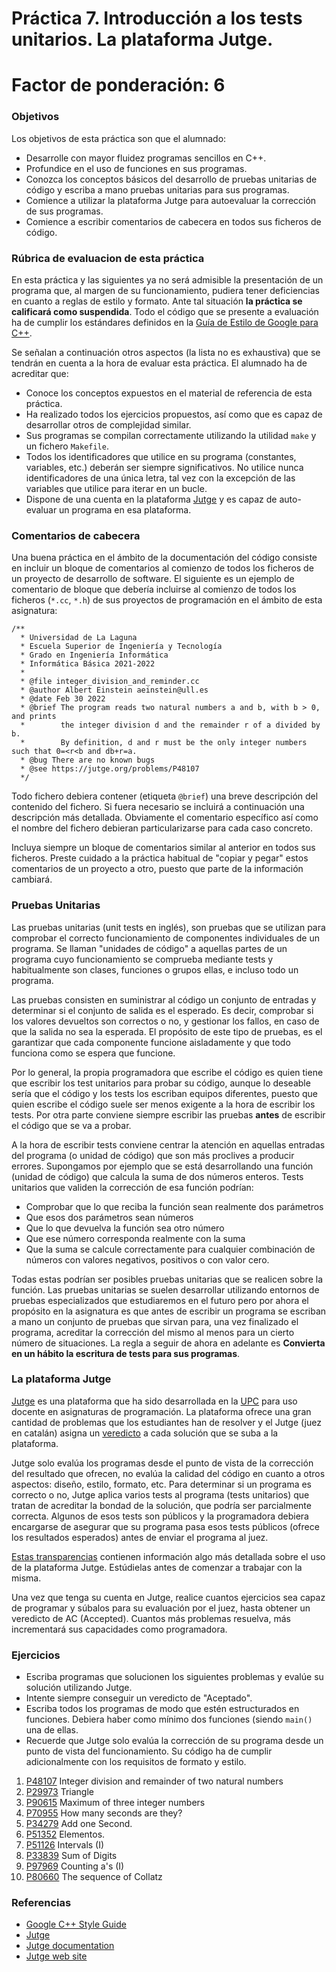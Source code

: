 # Práctica 7. Introducción a los tests unitarios. La plataforma Jutge.

# Factor de ponderación: 6

### Objetivos
Los objetivos de esta práctica son que el alumnado:
* Desarrolle con mayor fluidez programas sencillos en C++.
* Profundice en el uso de funciones en sus programas.
* Conozca los conceptos básicos del desarrollo de pruebas unitarias de código y escriba a mano pruebas unitarias para sus programas.
* Comience a utilizar la plataforma Jutge para autoevaluar la corrección de sus programas.
* Comience a escribir comentarios de cabecera en todos sus ficheros de código.

### Rúbrica de evaluacion de esta práctica
En esta práctica y las siguientes ya no será admisible la presentación de un programa que, al margen de su funcionamiento,
pudiera tener deficiencias en cuanto a reglas de estilo y formato. 
Ante tal situación **la práctica se calificará como suspendida**.
Todo el código que se presente a evaluación ha de cumplir los estándares definidos en la 
[Guía de Estilo de Google para C++](https://google.github.io/styleguide/cppguide.html).

Se señalan a continuación otros aspectos (la lista no es exhaustiva) que se tendrán en cuenta a la hora de evaluar esta práctica.
El alumnado ha de acreditar que:

* Conoce los conceptos expuestos en el material de referencia de esta práctica.
* Ha realizado todos los ejercicios propuestos, así como que es capaz de desarrollar otros de complejidad similar.
* Sus programas se compilan correctamente utilizando la utilidad `make` y un fichero `Makefile`.
* Todos los identificadores que utilice en su programa (constantes, variables, etc.) deberán ser
  siempre significativos. No utilice nunca identificadores de una única letra, tal vez con la excepción de las
  variables que utilice para iterar en un bucle.
* Dispone de una cuenta en la plataforma [Jutge](https://jutge.org/) y es capaz de auto-evaluar un programa en esa plataforma.

### Comentarios de cabecera
Una buena práctica en el ámbito de la documentación del código consiste en incluir un bloque de comentarios al comienzo
de todos los ficheros de un proyecto de desarrollo de software.
El siguiente es un ejemplo de comentario de bloque que debería incluirse al comienzo de todos los ficheros
(`*.cc`, `*.h`) de sus proyectos de programación en el ámbito de esta asignatura:

```
/**
  * Universidad de La Laguna
  * Escuela Superior de Ingeniería y Tecnología
  * Grado en Ingeniería Informática
  * Informática Básica 2021-2022
  *
  * @file integer_division_and_reminder.cc
  * @author Albert Einstein aeinstein@ull.es
  * @date Feb 30 2022
  * @brief The program reads two natural numbers a and b, with b > 0, and prints 
  *        the integer division d and the remainder r of a divided by b.
  *        By definition, d and r must be the only integer numbers such that 0=<r<b and db+r=a.
  * @bug There are no known bugs
  * @see https://jutge.org/problems/P48107
  */
```

Todo fichero debiera contener (etiqueta `@brief`) una breve descripción del contenido del fichero.
Si fuera necesario se incluirá a continuación una descripción más detallada.
Obviamente el comentario específico así como el nombre del fichero debieran particularizarse para cada caso
concreto.

Incluya siempre un bloque de comentarios similar al anterior en todos sus ficheros.
Preste cuidado a la práctica habitual de "copiar y pegar" estos comentarios de un proyecto a otro, puesto que parte de la
información cambiará.

### Pruebas Unitarias
Las pruebas unitarias (unit tests en inglés), son pruebas que se utilizan para comprobar el correcto funcionamiento de
componentes individuales de un programa.
Se llaman "unidades de código" a aquellas partes de un programa cuyo funcionamiento se comprueba mediante tests 
y habitualmente son clases, funciones o grupos ellas, e incluso todo un programa.

Las pruebas consisten en suministrar al código un conjunto de entradas y determinar si  el conjunto de salida es el esperado. 
Es decir, comprobar si los valores devueltos son correctos o no, y gestionar los fallos, en caso de que la salida no sea la esperada.
El propósito de este tipo de pruebas, es el garantizar que cada componente funcione aisladamente y que todo funciona como se espera que funcione.

Por lo general, la propia programadora que escribe el código es quien tiene que escribir 
los test unitarios para probar su código, aunque lo deseable sería que el código y los tests los escriban
equipos diferentes, puesto que quien escribe el código suele ser menos exigente a la hora de escribir
los tests.
Por otra parte conviene siempre escribir las pruebas **antes** de escribir el código que se va a probar.

A la hora de escribir tests conviene centrar la atención en aquellas entradas del programa (o unidad de código)
que son más proclives a producir errores.
Supongamos por ejemplo que se está desarrollando una función (unidad de código) que calcula la suma de dos números enteros.
Tests unitarios que validen la corrección de esa función podrían: 
* Comprobar que lo que reciba la función sean realmente dos parámetros
* Que esos dos parámetros sean números
* Que lo que devuelva la función sea otro número
* Que ese número corresponda realmente con la suma
* Que la suma se calcule correctamente para cualquier combinación de números con valores negativos, positivos o con valor cero.

Todas estas podrían ser posibles pruebas unitarias que se realicen sobre la función.
Las pruebas unitarias  se suelen desarrollar utilizando entornos de pruebas especializados que estudiaremos en el futuro
pero por ahora el propósito en la asignatura es que antes de escribir un programa se escriban a mano un conjunto de pruebas
que sirvan para, una vez finalizado el programa, acreditar la corrección del mismo al menos para un cierto número de situaciones.
La regla a seguir de ahora en adelante es **Convierta en un hábito la escritura de tests para sus programas**.

### La plataforma Jutge
[Jutge](https://jutge.org/) es una plataforma que ha sido desarrollada en la
[UPC](https://www.upc.edu/en) para uso docente en asignaturas de programación.
La plataforma ofrece una gran cantidad de problemas que los estudiantes han
de resolver y el Jutge (juez en catalán) asigna un 
[veredicto](https://jutge.org/documentation/verdicts) 
a cada solución que se suba a la plataforma.

Jutge solo evalúa los programas desde el punto de vista de la corrección del resultado que ofrecen, 
no evalúa la calidad del código en cuanto a otros aspectos: diseño, estilo, formato, etc.
Para determinar si un programa es correcto o no, Jutge aplica varios tests al programa (tests unitarios)
que tratan de acreditar la bondad de la solución, que podría ser parcialmente correcta.
Algunos de esos tests son públicos y la programadora debiera encargarse de asegurar que su programa pasa
esos tests públicos (ofrece los resultados esperados) antes de enviar el programa al juez.

[Estas transparencias](https://docs.google.com/presentation/d/14UvZPw4OJvogp6afLeouOAODcBNo5JhgePBQfkiAkic/edit?usp=sharing)
contienen información algo más detallada sobre el uso de la plataforma Jutge. 
Estúdielas antes de comenzar a trabajar con la misma.

Una vez que tenga su cuenta en Jutge, realice cuantos ejercicios sea capaz de programar y súbalos para su evaluación
por el juez, hasta obtener un veredicto de AC (Accepted).
Cuantos más problemas resuelva, más incrementará sus capacidades como programadora.

### Ejercicios
* Escriba programas que solucionen los siguientes problemas y evalúe su solución utilizando Jutge.
* Intente siempre conseguir un veredicto de "Aceptado".
* Escriba todos los programas de modo que estén estructurados en funciones.
Debiera haber como mínimo dos funciones (siendo `main()` una de ellas.
* Recuerde que Jutge solo evalúa la corrección de su programa desde un punto de vista del funcionamiento.
Su código ha de cumplir adicionalmente con los requisitos de formato y estilo.

1. [P48107](https://jutge.org/problems/P48107) Integer division and remainder of two natural numbers
2. [P29973](https://jutge.org/problems/P29973) Triangle
3. [P90615](https://jutge.org/problems/P90615) Maximum of three integer numbers
4. [P70955](https://jutge.org/problems/P70955) How many seconds are they?
5. [P34279](https://jutge.org/problems/P34279) Add one Second.
6. [P51352](https://jutge.org/problems/P51352) Elementos.
7. [P51126](https://jutge.org/problems/P51126) Intervals (I)
8. [P33839](https://jutge.org/problems/P33839) Sum of Digits 
9. [P97969](https://jutge.org/problems/P97969) Counting a's (I)
10. [P80660](https://jutge.org/problems/P80660) The sequence of Collatz

### Referencias
* [Google C++ Style Guide](https://google.github.io/styleguide/cppguide.html)
* [Jutge](https://docs.google.com/presentation/d/14UvZPw4OJvogp6afLeouOAODcBNo5JhgePBQfkiAkic/edit?usp=sharing)
* [Jutge documentation](https://jutge.org/documentation)
* [Jutge web site](https://jutge.org/)
